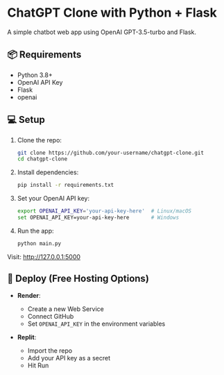# ChatGPT Clone with Python + Flask

A simple chatbot web app using OpenAI GPT-3.5-turbo and Flask.

## 📦 Requirements

- Python 3.8+
- OpenAI API Key
- Flask
- openai

## 💻 Setup

1. Clone the repo:
   ```bash
   git clone https://github.com/your-username/chatgpt-clone.git
   cd chatgpt-clone
   ```

2. Install dependencies:
   ```bash
   pip install -r requirements.txt
   ```

3. Set your OpenAI API key:
   ```bash
   export OPENAI_API_KEY='your-api-key-here'  # Linux/macOS
   set OPENAI_API_KEY=your-api-key-here       # Windows
   ```

4. Run the app:
   ```bash
   python main.py
   ```

Visit: http://127.0.0.1:5000

## 🚀 Deploy (Free Hosting Options)

- **Render**:
  - Create a new Web Service
  - Connect GitHub
  - Set `OPENAI_API_KEY` in the environment variables

- **Replit**:
  - Import the repo
  - Add your API key as a secret
  - Hit Run
